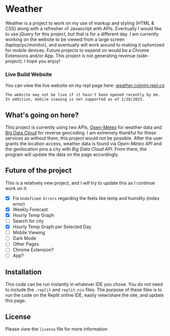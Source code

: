 # Weather
Weather is a project to work on my use of markup and styling (HTML & CSS) along with a refresher of Javascript with APIs.
Eventually I would like to use jQuery for this project, but that is for a different day. I am currently working on the
website to be viewed from a large screen (laptop/pc/monitor), and eventually will work around to making it optomized for mobile devices.
Future projects to expand on would be a Chrome Extensions and/or App. This project is not generating revenue (side-project). I hope you enjoy!
### Live Build Website
You can view the live website on my repl page here: [weather.colinjm.repl.co](https://weather.colinjm.repl.co/)

```The website may not be live if it hasn't been opened recently by me. In addition, mobile viewing is not supported as of 1/10/2023.```
## What's going on here?
This project is currently using two APIs, [Open-Meteo](https://open-meteo.com/) for weather 
data and [Big Data Cloud](https://www.bigdatacloud.com/) for reverse geocoding. I am extremely thankful for these services as
without them, this project would not be possible. After the user grants the location access, weather data is found via *Open-Meteo API*
and the geolocation pins a city with *Big Data Cloud API*. From there, the program will update the data on the page accordingly.
## Future of the project
This is a relatively new project, and I will try to update this as I continue work on it:
- [x] Fix `Undefined Errors` regarding the feels like temp and humdity (index error)
- [X] Weekly Forecast
- [X] Hourly Temp Graph
- [ ] Search for city
- [X] Hourly Temp Graph per Selected Day
- [ ] Mobile Viewing
- [ ] Dark Mode
- [ ] Other Pages
- [ ] Chrome Extension?
- [ ] App?
## Installation
This code can be run instantly in whatever IDE you chose. You do not need to include the `.replit` and `replit.nix` files.
The purpose of these files is to run the code on the Replit online IDE, easily view/share the site, and update this page.
## License
Please view the `license` file for more information
